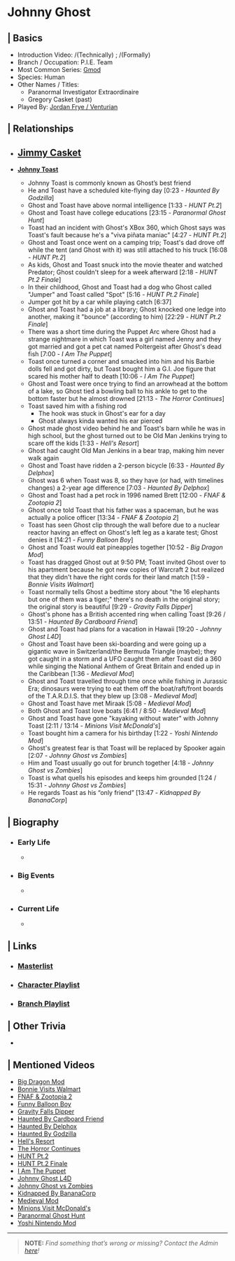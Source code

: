# Johnny Ghost  


## | Basics  
- Introduction Video: /(Technically) [](); /(Formally) []()  
- Branch / Occupation: P.I.E. Team  
- Most Common Series: [Gmod](./6.Series/Gmod.md)  
- Species: Human  
- Other Names / Titles:   
  - Paranormal Investigator Extraordinaire  
  - Gregory Casket \(past)
- Played By: [Jordan Frye / Venturian](./3.Siblings/3.1.Jordan-Frye-Venturian.md)  


## | Relationships  
- [**Jimmy Casket**](./5.Characters/Jimmy_Casket.md)
  - 

- [**Johnny Toast**](./5.Characters/Johnny_Toast.md)  
  - Johnny Toast is commonly known as Ghost’s best friend  
  - He and Toast have a scheduled kite-flying day [0:23 - *Haunted By Godzilla*]  
  - Ghost and Toast have above normal intelligence [1:33 - *HUNT Pt.2*]
   - Ghost and Toast have college educations [23:15 - *Paranormal Ghost Hunt*]
  - Toast had an incident with Ghost's XBox 360, which Ghost says was Toast's fault because he's a "viva piñata maniac" [4:27 - *HUNT Pt.2*]
  - Ghost and Toast once went on a camping trip; Toast's dad drove off while the tent \(and Ghost with it) was still attached to his truck [16:08 - *HUNT Pt.2*]
  - As kids, Ghost and Toast snuck into the movie theater and watched Predator; Ghost couldn't sleep for a week afterward [2:18 - *HUNT Pt.2 Finale*]
  - In their childhood, Ghost and Toast had a dog who Ghost called "Jumper" and Toast called "Spot" [5:16 - *HUNT Pt.2 Finale*]
   - Jumper got hit by a car while playing catch \[6:37]
  - Ghost and Toast had a job at a library; Ghost knocked one ledge into another, making it "bounce" \(according to him) [22:29 - *HUNT Pt.2 Finale*]
  - There was a short time during the Puppet Arc where Ghost had a strange nightmare in which Toast was a girl named Jenny and they got married and got a pet cat named Poltergeist after Ghost's dead fish [7:00 - *I Am The Puppet*]
  - Toast once turned a corner and smacked into him and his Barbie dolls fell and got dirty, but Toast bought him a G.I. Joe figure that scared his mother half to death [10:06 - *I Am The Puppet*]
  - Ghost and Toast were once trying to find an arrowhead at the bottom of a lake, so Ghost tied a bowling ball to his ankle to get to the bottom faster but he almost drowned [21:13 - *The Horror Continues*]
   - Toast saved him with a fishing rod
     - The hook was stuck in Ghost's ear for a day
     - Ghost always kinda wanted his ear pierced
  - Ghost made ghost video behind he and Toast's barn while he was in high school, but the ghost turned out to be Old Man Jenkins trying to scare off the kids [1:33 - *Hell's Resort*]
   - Ghost had caught Old Man Jenkins in a bear trap, making him never walk again
  - Ghost and Toast have ridden a 2-person bicycle [6:33 - *Haunted By Delphox*]
   - Ghost was 6 when Toast was 8, so they have \(or had, with timelines changes) a 2-year age difference [7:03 - *Haunted By Delphox*]
  - Ghost and Toast had a pet rock in 1996 named Brett [12:00 - *FNAF & Zootopia 2*]
   - Ghost once told Toast that his father was a spaceman, but he was actually a police officer [13:34 - *FNAF & Zootopia 2*]
  - Toast has seen Ghost clip through the wall before due to a nuclear reactor having an effect on Ghost's left leg as a karate test; Ghost denies it [14:21 - *Funny Balloon Boy*]
  - Ghost and Toast would eat pineapples together [10:52 - *Big Dragon Mod*]
  - Toast has dragged Ghost out at 9:50 PM; Toast invited Ghost over to his apartment because he got new copies of Warcraft 2 but realized that they didn't have the right cords for their land match [1:59 - *Bonnie Visits Walmart*]
  - Toast normally tells Ghost a bedtime story about "the 16 elephants but one of them was a tiger;" there's no death in the original story; the original story is beautiful [9:29 - *Gravity Falls Dipper*]
  - Ghost's phone has a British accented ring when calling Toast [9:26 / 13:51 - *Haunted By Cardboard Friend*]
  - Ghost and Toast had plans for a vacation in Hawaii [19:20 - *Johnny Ghost L4D*]
  - Ghost and Toast have been ski-boarding and were going up a gigantic wave in Switzerland/the Bermuda Triangle \(maybe); they got caught in a storm and a UFO caught them after Toast did a 360 while singing the National Anthem of Great Britain and ended up in the Caribbean [1:36 - *Medieval Mod*]
   - Ghost and Toast travelled through time once while fishing in Jurassic Era; dinosaurs were trying to eat them off the boat/raft/front boards of the T.A.R.D.I.S. that they blew up [3:08 - *Medieval Mod*]
  - Ghost and Toast have met Miraak [5:08 - *Medieval Mod*]
  - Both Ghost and Toast love boats [6:41 / 8:50 - *Medieval Mod*]
  - Ghost and Toast have gone "kayaking without water" with Johnny Toast [2:11 / 13:14 - *Minions Visit McDonald's*]
  - Toast bought him a camera for his birthday [1:22 - *Yoshi Nintendo Mod*]
  - Ghost's greatest fear is that Toast will be replaced by Spooker again [2:07 - *Johnny Ghost vs Zombies*]
  - Him and Toast usually go out for brunch together [4:18 - *Johnny Ghost vs Zombies*]
  - Toast is what quells his episodes and keeps him grounded [1:24 / 15:31 - *Johnny Ghost vs Zombies*]
  - He regards Toast as his “only friend” [13:47 - *Kidnapped By BananaCorp*]


## | Biography  
- ### Early Life  
  -   
- ### Big Events  
  -   
- ### Current Life  
  -   


## | Links  
- ### [Masterlist]()  
- ### [Character Playlist]()  
- ### [Branch Playlist]()  


## | Other Trivia  
-   

## | Mentioned Videos
- [Big Dragon Mod](https://youtu.be/nkWX5eoDSEk)
- [Bonnie Visits Walmart](https://youtu.be/CDd5-Sow97g)
- [FNAF & Zootopia 2](https://youtu.be/QIj9VgYm2Og)
- [Funny Balloon Boy](https://youtu.be/EnoiRkmE1y8)
- [Gravity Falls Dipper](https://youtu.be/1_W8aGKltEI)
- [Haunted By Cardboard Friend](https://youtu.be/jG3Iarj08BQ)
- [Haunted By Delphox](https://youtu.be/gVmjfDiJ184)
- [Haunted By Godzilla](https://youtu.be/BehxBDbUJlI)
- [Hell's Resort](https://youtu.be/mqVWhWEK2AQ)
- [The Horror Continues](https://youtu.be/YSmqZ0T6Enk)
- [HUNT Pt.2](https://youtu.be/Q_iwzgwlbwg)
- [HUNT Pt.2 Finale](https://youtu.be/nNLNxjfItLU)
- [I Am The Puppet](https://youtu.be/NuONWZ-LDQ0)
- [Johnny Ghost L4D](https://youtu.be/u4msj3CN7yI)
- [Johnny Ghost vs Zombies](https://youtu.be/ZZi4QOcKkno)
- [Kidnapped By BananaCorp](https://youtu.be/wt_kHMmAnTQ)
- [Medieval Mod](https://youtu.be/C9Gvs-3MxNY)
- [Minions Visit McDonald's](https://youtu.be/Yk0RNCWNQKY)
- [Paranormal Ghost Hunt](https://youtu.be/VEq4ggHacoU)
- [Yoshi Nintendo Mod](https://youtu.be/ptihpSu4vcY)

----

> **NOTE:** *Find something that’s wrong or missing? Contact the Admin [here](./chapter_2.md)!*
